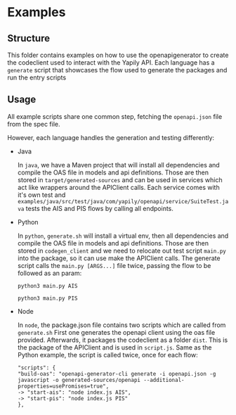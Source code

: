 # Examples

## Structure
This folder contains examples on how to use the openapigenerator to create the codeclient used to interact with the Yapily API.
Each language has a `generate` script that showcases the flow used to generate the packages and run the entry scripts

## Usage

All example scripts share one common step, fetching the `openapi.json` file from the spec file.

However, each language handles the generation and testing differently:

* Java 
    
    In `java`, we have a Maven project that will install all dependencies and compile the OAS file in models and api definitions.
    Those are then stored in `target/generated-sources` and can be used in services which act like wrappers around the APIClient calls.
    Each service comes with it's own test and `examples/java/src/test/java/com/yapily/openapi/service/SuiteTest.java` tests the AIS and PIS flows by calling all endpoints.


* Python 
    
    In `python`, `generate.sh` will install a virtual env, then all dependencies and compile the OAS file in models and api definitions.
    Those are then stored in `codegen_client` and we need to relocate out test script `main.py` into the package, so it can use make the APIClient calls.
    The generate script calls the `main.py [ARGS...]` file twice, passing the flow to be followed as an param:
    ``` 
    python3 main.py AIS
    
    python3 main.py PIS
    ```

* Node 
    
    In `node`, the package.json file contains two scripts which are called from `generate.sh` First one generates the openapi client using the oas file provided. 
    Afterwards, it packages the codeclient as a folder `dist`. This is the package of the APIClient and is used in `script.js`.
    Same as the Python example, the script is called twice, once for each flow:
    ```
    "scripts": {
    "build-oas": "openapi-generator-cli generate -i openapi.json -g javascript -o generated-sources/openapi --additional-properties=usePromises=true",
    -> "start-ais": "node index.js AIS",
    -> "start-pis": "node index.js PIS"
    },
    ```